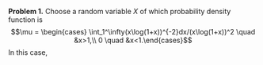 **Problem 1.** Choose a random variable $X$ of which probability density function is 
$$\mu = \begin{cases} \int_1^\infty(x\log(1+x))^{-2}dx/(x\log(1+x))^2 \quad &x>1,\\
0 \quad &x<1.\end{cases}$$
In this case, 
<!--stackedit_data:
eyJoaXN0b3J5IjpbMjA1MDM2OTE1NywtMjI0MDQ4ODg4XX0=
-->